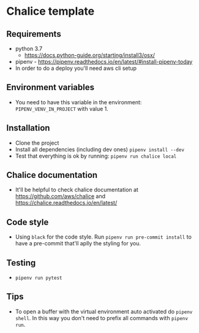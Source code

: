 # Chalice template

## Requirements

* python 3.7
  * https://docs.python-guide.org/starting/install3/osx/
* pipenv - <https://pipenv.readthedocs.io/en/latest/#install-pipenv-today>
* In order to do a deploy you'll need aws cli setup

## Environment variables

* You need to have this variable in the environment: `PIPENV_VENV_IN_PROJECT` with value 1.

## Installation

* Clone the project
* Install all dependencies (including dev ones) `pipenv install --dev`
* Test that everything is ok by running: `pipenv run chalice local`

## Chalice documentation

* It'll be helpful to check chalice documentation at https://github.com/aws/chalice and https://chalice.readthedocs.io/en/latest/

## Code style

* Using `black` for the code style. Run `pipenv run pre-commit install` to have a pre-commit that'll aplly the styling for you.

## Testing

* `pipenv run pytest`

## Tips

* To open a buffer with the virtual environment auto activated do `pipenv shell`. In this way you don't need to prefix all commands with `pipenv run`.
